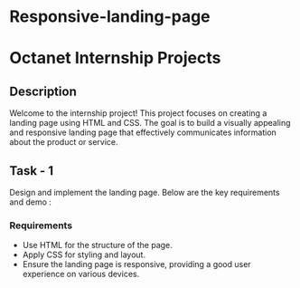 # Responsive-landing-page

# Octanet Internship Projects 

## Description

Welcome to the internship project! This project focuses on creating a landing page using HTML and CSS. The goal is to build a visually appealing and responsive landing page that effectively communicates information about the product or service.

## Task - 1 

Design and implement the landing page. Below are the key requirements and demo : 

### Requirements

- Use HTML for the structure of the page.
- Apply CSS for styling and layout.
- Ensure the landing page is responsive, providing a good user experience on various devices.
